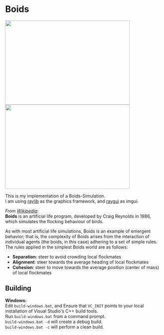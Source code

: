 # Boids  

<img src="https://i.imgur.com/UXdkhnL.gif" width="400" height="270" /> <img src="https://i.imgur.com/i01bysF.gif" width="400" height="270" />  
  
This is my implementation of a Boids-Simulation.  
I am using [raylib](https://github.com/raysan5/raylib) as the graphics framework, and [raygui](https://github.com/raysan5/raygui) as imgui.

*From [Wikipedia](https://en.wikipedia.org/wiki/Boids):*  
**Boids** is an artificial life program, developed by Craig Reynolds in 1986, which simulates the flocking behaviour of birds.  
  
As with most artificial life simulations, Boids is an example of emergent behavior; that is, the complexity of Boids arises from the interaction of individual agents (the boids, in this case) adhering to a set of simple rules. The rules applied in the simplest Boids world are as follows:  

* **Separation**: steer to avoid crowding local flockmates  
* **Alignment**: steer towards the average heading of local flockmates  
* **Cohesion**: steer to move towards the average position (center of mass) of local flockmates  
  
## Building  
  
**Windows:**  
Edit `build-windows.bat`, and Ensure that `VC_INIT` points to your local installation of Visual Studio's C++ build tools.  
Run `build-windows.bat` from a command prompt.  
`build-windows.bat -d` will create a debug build.  
`build-windows.bat -c` will perform a clean build.  
